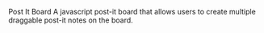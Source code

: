 Post It Board
A javascript post-it board that allows users to create multiple draggable post-it notes on the board.
